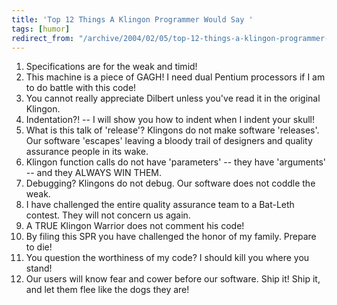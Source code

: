 ```yaml
---
title: 'Top 12 Things A Klingon Programmer Would Say '
tags: [humor]
redirect_from: "/archive/2004/02/05/top-12-things-a-klingon-programmer-would-say.aspx/"
---
```


1.  Specifications are for the weak and timid!
2.  This machine is a piece of GAGH! I need dual Pentium processors if I
    am to do battle with this code!
3.  You cannot really appreciate Dilbert unless you've read it in the
    original Klingon.
4.  Indentation?! -- I will show you how to indent when I indent your
    skull!
5.  What is this talk of 'release'? Klingons do not make software
    'releases'. Our software 'escapes' leaving a bloody trail of
    designers and quality assurance people in its wake.
6.  Klingon function calls do not have 'parameters' -- they have
    'arguments' -- and they ALWAYS WIN THEM.
7.  Debugging? Klingons do not debug. Our software does not coddle the
    weak.
8.  I have challenged the entire quality assurance team to a Bat-Leth
    contest. They will not concern us again.
9.  A TRUE Klingon Warrior does not comment his code!
10. By filing this SPR you have challenged the honor of my family.
    Prepare to die!
11. You question the worthiness of my code? I should kill you where you
    stand!
12. Our users will know fear and cower before our software. Ship it!
    Ship it, and let them flee like the dogs they are!


